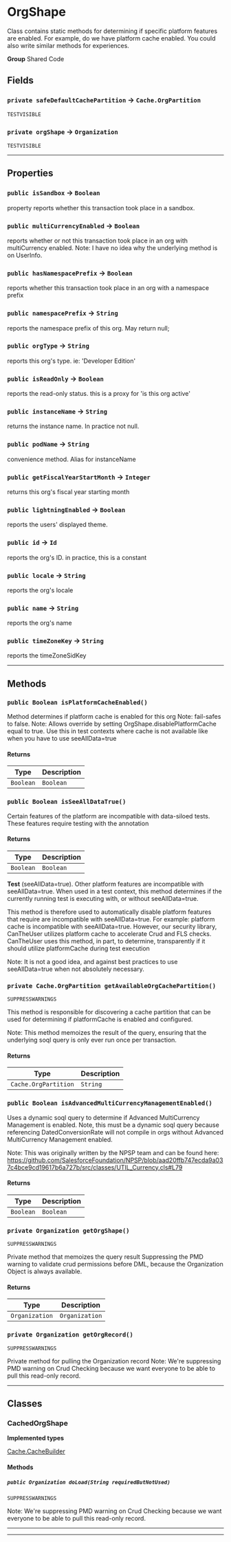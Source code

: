 # OrgShape

Class contains static methods for determining if specific
platform features are enabled. For example, do we have platform cache
enabled. You could also write similar methods for experiences.


**Group** Shared Code

## Fields

### `private safeDefaultCachePartition` → `Cache.OrgPartition`

`TESTVISIBLE` 

### `private orgShape` → `Organization`

`TESTVISIBLE` 

---
## Properties

### `public isSandbox` → `Boolean`


property reports whether this transaction took place
in a sandbox.

### `public multiCurrencyEnabled` → `Boolean`


reports whether or not this transaction took place in an
org with multiCurrency enabled.
Note: I have no idea why the underlying method is on UserInfo.

### `public hasNamespacePrefix` → `Boolean`


reports whether this transaction took place in an org with
a namespace prefix

### `public namespacePrefix` → `String`


reports the namespace prefix of this org. May return null;

### `public orgType` → `String`


reports this org's type. ie: 'Developer Edition'

### `public isReadOnly` → `Boolean`


reports the read-only status.
this is a proxy for 'is this org active'

### `public instanceName` → `String`


returns the instance name.
In practice not null.

### `public podName` → `String`


convenience method. Alias for instanceName

### `public getFiscalYearStartMonth` → `Integer`


returns this org's fiscal year starting month

### `public lightningEnabled` → `Boolean`


reports the users' displayed theme.

### `public id` → `Id`


reports the org's ID.
in practice, this is a constant

### `public locale` → `String`


reports the org's locale

### `public name` → `String`


reports the org's name

### `public timeZoneKey` → `String`


reports the timeZoneSidKey

---
## Methods
### `public Boolean isPlatformCacheEnabled()`

Method determines if platform cache is enabled for this org
Note: fail-safes to false.
Note: Allows override by setting OrgShape.disablePlatformCache
equal to true. Use this in test contexts where cache is not available like
when you have to use seeAllData=true

#### Returns

|Type|Description|
|---|---|
|`Boolean`|`Boolean`|

### `public Boolean isSeeAllDataTrue()`

Certain features of the platform are incompatible with
data-siloed tests. These features require testing with the annotation

#### Returns

|Type|Description|
|---|---|
|`Boolean`|`Boolean`|


**Test** (seeAllData=true). Other platform features are incompatible with
seeAllData=true. When used in a test context, this method determines if
the currently running test is executing with, or without seeAllData=true.

This method is therefore used to automatically disable platform features
that require are incompatible with seeAllData=true. For example: platform
cache is incompatible with seeAllData=true. However, our security
library, CanTheUser utilizes platform cache to accelerate Crud and FLS
checks. CanTheUser uses this method, in part, to determine, transparently
if it should utilize platformCache during test execution

Note: It is not a good idea, and against best practices to use
seeAllData=true when not absolutely necessary.

### `private Cache.OrgPartition getAvailableOrgCachePartition()`

`SUPPRESSWARNINGS`

This method is responsible for discovering a cache partition
that can be used for determining if platformCache is enabled and
configured.

Note: This method memoizes the result of the query, ensuring that the
underlying soql query is only ever run once per transaction.

#### Returns

|Type|Description|
|---|---|
|`Cache.OrgPartition`|`String`|

### `public Boolean isAdvancedMultiCurrencyManagementEnabled()`

Uses a dynamic soql query to determine if Advanced
MultiCurrency Management is enabled. Note, this must be a dynamic soql
query because referencing DatedConversionRate will not compile in orgs
without Advanced MultiCurrency Management enabled.

Note: This was originally written by the NPSP team and can be found here:
https://github.com/SalesforceFoundation/NPSP/blob/aad20ffb747ecda9a037c4bce9cd19617b6a727b/src/classes/UTIL_Currency.cls#L79

#### Returns

|Type|Description|
|---|---|
|`Boolean`|`Boolean`|

### `private Organization getOrgShape()`

`SUPPRESSWARNINGS`

Private method that memoizes the query result
Suppressing the PMD warning to validate crud permissions before
DML, because the Organization Object is always available.

#### Returns

|Type|Description|
|---|---|
|`Organization`|`Organization`|

### `private Organization getOrgRecord()`

`SUPPRESSWARNINGS`

Private method for pulling the Organization record
Note: We're suppressing PMD warning on Crud Checking because we want
everyone to be able to pull this read-only record.

---
## Classes
### CachedOrgShape

**Implemented types**

[Cache.CacheBuilder](Cache.CacheBuilder)

#### Methods
##### `public Organization doLoad(String requiredButNotUsed)`

`SUPPRESSWARNINGS`

Note: We're suppressing PMD warning on Crud Checking because we want
everyone to be able to pull this read-only record.

---

---
